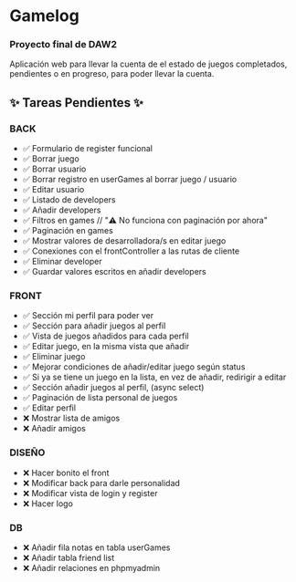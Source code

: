 # Gamelog
### Proyecto final de DAW2

Aplicación web para llevar la cuenta de el estado de juegos completados, pendientes o en progreso, para poder llevar la cuenta.

## ✨ Tareas Pendientes ✨

 ### BACK
 - ✅ Formulario de register funcional
 - ✅ Borrar juego
 - ✅ Borrar usuario
 - ✅ Borrar registro en userGames al borrar juego / usuario
 - ✅ Editar usuario
 - ✅ Listado de developers
 - ✅ Añadir developers
 - ✅ Filtros en games // "⚠️ No funciona con paginación por ahora"
 - ✅ Paginación en games
 - ✅ Mostrar valores de desarrolladora/s en editar juego
 - ✅ Conexiones con el frontController a las rutas de cliente
 - ✅ Eliminar developer
 - ✅ Guardar valores escritos en añadir developers

 ### FRONT
 - ✅ Sección mi perfil para poder ver
 - ✅ Sección para añadir juegos al perfil
 - ✅ Vista de juegos añadidos para cada perfil
 - ✅ Editar juego, en la misma vista que añadir
 - ✅ Eliminar juego
 - ✅ Mejorar condiciones de añadir/editar juego según status
 - ✅ Si ya se tiene un juego en la lista, en vez de añadir, redirigir a editar
 - ✅ Sección añadir juegos al perfil, (async select)
 - ✅ Paginación de lista personal de juegos
 - ✅ Editar perfil
 - ❌ Mostrar lista de amigos
 - ❌ Añadir amigos

 ### DISEÑO
 - ❌ Hacer bonito el front
 - ❌ Modificar back para darle personalidad
 - ❌ Modificar vista de login y register
 - ❌ Hacer logo

 ### DB
 - ❌ Añadir fila notas en tabla userGames
 - ❌ Añadir tabla friend list
 - ❌ Añadir relaciones en phpmyadmin